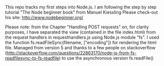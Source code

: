 This repo tracks my first steps into Node.js.
I am following the step by step tutorial "The Node beginner book" from Manuel Kiessling
Please check-out his site: http://www.nodebeginner.org/

Please note: from the Chapter "Handling POST requests" on,
for clarity purposes, I have separated the view (contained in the file index.html) from the request handlers in requesthandlers.js using Node.js module "fs".
I used the function fs.readFileSync(filename, ["encoding"]) for rendering the html file.
Managed from version 5 and thanks to a few people on stackoverflow (http://stackoverflow.com/questions/22863170/node-js-from-fs-readfilesync-to-fs-readfile) to use the asynchronous version fs.readFile()